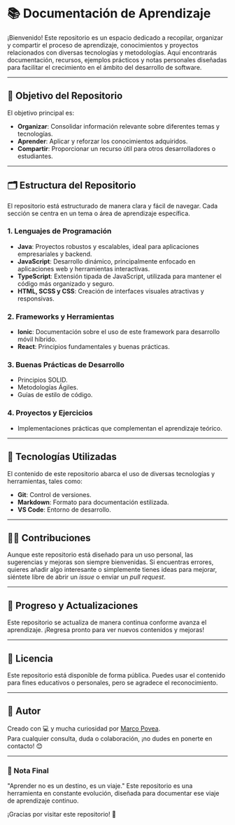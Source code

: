 # 📚 Documentación de Aprendizaje

¡Bienvenido! Este repositorio es un espacio dedicado a recopilar, organizar y compartir el proceso de aprendizaje, conocimientos y proyectos relacionados con diversas tecnologías y metodologías. Aquí encontrarás documentación, recursos, ejemplos prácticos y notas personales diseñadas para facilitar el crecimiento en el ámbito del desarrollo de software.

---

## 🌟 Objetivo del Repositorio

El objetivo principal es:

- **Organizar**: Consolidar información relevante sobre diferentes temas y tecnologías.
- **Aprender**: Aplicar y reforzar los conocimientos adquiridos.
- **Compartir**: Proporcionar un recurso útil para otros desarrolladores o estudiantes.

---

## 🗂️ Estructura del Repositorio

El repositorio está estructurado de manera clara y fácil de navegar. Cada sección se centra en un tema o área de aprendizaje específica.

### **1. Lenguajes de Programación**
- **Java**: Proyectos robustos y escalables, ideal para aplicaciones empresariales y backend.
- **JavaScript**: Desarrollo dinámico, principalmente enfocado en aplicaciones web y herramientas interactivas.
- **TypeScript**: Extensión tipada de JavaScript, utilizada para mantener el código más organizado y seguro.
- **HTML, SCSS y CSS**: Creación de interfaces visuales atractivas y responsivas.
  
### **2. Frameworks y Herramientas**
- **Ionic**: Documentación sobre el uso de este framework para desarrollo móvil híbrido.
- **React**: Principios fundamentales y buenas prácticas.

### **3. Buenas Prácticas de Desarrollo**
- Principios SOLID.
- Metodologías Ágiles.
- Guías de estilo de código.

### **4. Proyectos y Ejercicios**
- Implementaciones prácticas que complementan el aprendizaje teórico.

---

## 🚀 Tecnologías Utilizadas

El contenido de este repositorio abarca el uso de diversas tecnologías y herramientas, tales como:

- **Git**: Control de versiones.
- **Markdown**: Formato para documentación estilizada.
- **VS Code**: Entorno de desarrollo.

---

## 👨‍💻 Contribuciones

Aunque este repositorio está diseñado para un uso personal, las sugerencias y mejoras son siempre bienvenidas. Si encuentras errores, quieres añadir algo interesante o simplemente tienes ideas para mejorar, siéntete libre de abrir un *issue* o enviar un *pull request*.

---

## 📅 Progreso y Actualizaciones

Este repositorio se actualiza de manera continua conforme avanza el aprendizaje. ¡Regresa pronto para ver nuevos contenidos y mejoras!

---

## 📜 Licencia

Este repositorio está disponible de forma pública. Puedes usar el contenido para fines educativos o personales, pero se agradece el reconocimiento.

---

## 🌟 Autor

Creado con 💻 y mucha curiosidad por [Marco Povea](https://github.com/DevMPoveaCL).  
Para cualquier consulta, duda o colaboración, ¡no dudes en ponerte en contacto! 😊

---

### 📌 Nota Final

"Aprender no es un destino, es un viaje." Este repositorio es una herramienta en constante evolución, diseñada para documentar ese viaje de aprendizaje continuo.

¡Gracias por visitar este repositorio! 🎉
